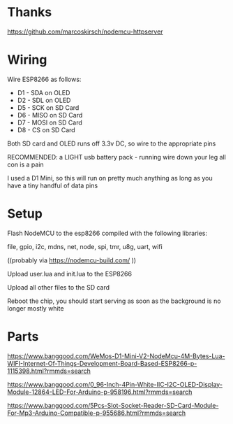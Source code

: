 Thanks
======
https://github.com/marcoskirsch/nodemcu-httpserver

Wiring
=====

Wire ESP8266 as follows:
* D1 - SDA on OLED
* D2 - SDL on OLED
* D5 - SCK on SD Card
* D6 - MISO on SD Card
* D7 - MOSI on SD Card
* D8 - CS on SD Card

Both SD card and OLED runs off 3.3v DC, so wire to the appropriate pins

RECOMMENDED: a LIGHT usb battery pack - running wire down your leg all con is a pain

I used a D1 Mini, so this will run on pretty much anything as long as you have a tiny handful of data pins

Setup
=====
Flash NodeMCU to the esp8266 compiled with the following libraries:

file, gpio, i2c, mdns, net, node, spi, tmr, u8g, uart, wifi

((probably via https://nodemcu-build.com/ ))


Upload user.lua and init.lua to the ESP8266

Upload all other files to the SD card

Reboot the chip, you should start serving as soon as the background is no longer mostly white


Parts
=====

https://www.banggood.com/WeMos-D1-Mini-V2-NodeMcu-4M-Bytes-Lua-WIFI-Internet-Of-Things-Development-Board-Based-ESP8266-p-1115398.html?rmmds=search

https://www.banggood.com/0_96-Inch-4Pin-White-IIC-I2C-OLED-Display-Module-12864-LED-For-Arduino-p-958196.html?rmmds=search

https://www.banggood.com/5Pcs-Slot-Socket-Reader-SD-Card-Module-For-Mp3-Arduino-Compatible-p-955686.html?rmmds=search
